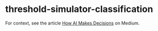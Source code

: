 # threshold-simulator-classification

For context, see the article [How AI Makes Decisions](https://medium.com/@louis.yong.cc/how-ai-makes-decisions-f69521907484) on Medium.
